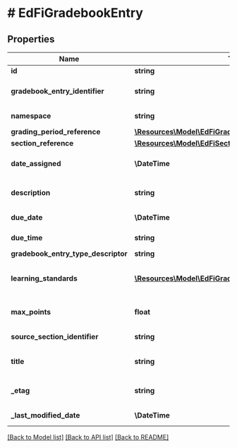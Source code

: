 # # EdFiGradebookEntry

## Properties

Name | Type | Description | Notes
------------ | ------------- | ------------- | -------------
**id** | **string** |  | [optional]
**gradebook_entry_identifier** | **string** | A unique number or alphanumeric code assigned to a gradebook entry by the source system. |
**namespace** | **string** | Namespace URI for the source of the gradebook entry. |
**grading_period_reference** | [**\Resources\Model\EdFiGradingPeriodReference**](EdFiGradingPeriodReference.md) |  | [optional]
**section_reference** | [**\Resources\Model\EdFiSectionReference**](EdFiSectionReference.md) |  | [optional]
**date_assigned** | **\DateTime** | The date the assignment, homework, or assessment was assigned or executed. |
**description** | **string** | A description of the assignment, homework, or classroom assessment. | [optional]
**due_date** | **\DateTime** | The date the assignment, homework, or assessment is due. | [optional]
**due_time** | **string** | The time the assignment, homework, or assessment is due. | [optional]
**gradebook_entry_type_descriptor** | **string** | The type of the gradebook entry. | [optional]
**learning_standards** | [**\Resources\Model\EdFiGradebookEntryLearningStandard[]**](EdFiGradebookEntryLearningStandard.md) | An unordered collection of gradebookEntryLearningStandards. LearningStandard(s) associated with the gradebook entry. | [optional]
**max_points** | **float** | The maximum number of points  that can be earned for the submission. | [optional]
**source_section_identifier** | **string** | The local identifier assigned to a section. |
**title** | **string** | The name or title of the activity to be recorded in the gradebook entry. |
**_etag** | **string** | A unique system-generated value that identifies the version of the resource. | [optional]
**_last_modified_date** | **\DateTime** | The date and time the resource was last modified. | [optional]

[[Back to Model list]](../../README.md#models) [[Back to API list]](../../README.md#endpoints) [[Back to README]](../../README.md)
